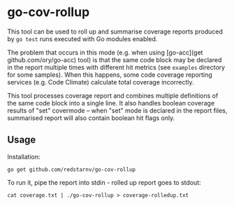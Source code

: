 # go-cov-rollup

This tool can be used to roll up and summarise coverage reports produced by `go test` runs executed with Go modules enabled.

The problem that occurs in this mode (e.g. when using [go-acc](get github.com/ory/go-acc) tool) is that the same code block may be
declared in the report multiple times with different hit metrics (see `examples` directory for some samples).
When this happens, some code coverage reporting services (e.g. Code Climate) calculate total coverage incorrectly.

This tool processes coverage report and combines multiple definitions of the same code block into a single line. It also handles boolean
coverage results of "set" covermode – when "set" mode is declared in the report files, summarised report will also contain boolean hit flags
only.

## Usage

Installation:

```
go get github.com/redstarnv/go-cov-rollup
```

To run it, pipe the report into stdin - rolled up report goes to stdout:

```
cat coverage.txt | ./go-cov-rollup > coverage-rolledup.txt
```
